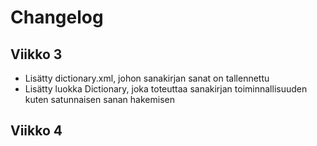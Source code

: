 # Changelog

## Viikko 3
- Lisätty dictionary.xml, johon sanakirjan sanat on tallennettu
- Lisätty luokka Dictionary, joka toteuttaa sanakirjan toiminnallisuuden kuten satunnaisen sanan hakemisen

## Viikko 4
